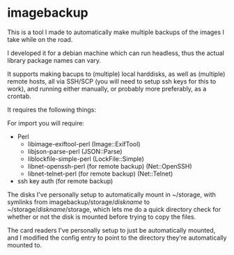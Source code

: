 # imagebackup
This is a tool I made to automatically make multiple backups of the images I take while on the road.

I developed it for a debian machine which can run headless, thus the actual library package names can vary.

It supports making bacups to (multiple) local harddisks, as well as (multiple) remote hosts, all via SSH/SCP (you will need to setup ssh keys for this to work), and running either manually, or probably more preferably, as a crontab.

It requires the following things:

For import you will require:
* Perl
  * libimage-exiftool-perl (Image::ExifTool)
  * libjson-parse-perl (JSON::Parse)
  * liblockfile-simple-perl (LockFile::Simple)
  * libnet-openssh-perl (for remote backup) (Net::OpenSSH)
  * libnet-telnet-perl (for remote backup) (Net::Telnet)
* ssh key auth (for remote backup)

The disks I've personally setup to automatically mount in ~/storage, with symlinks from imagebackup/storage/$diskname$ to ~/storage/$diskname$/storage, which lets me do a quick directory check for whether or not the disk is mounted before trying to copy the files.

The card readers I've personally setup to just be automatically mounted, and I modified the config entry to point to the directory they're automatically mounted to.
